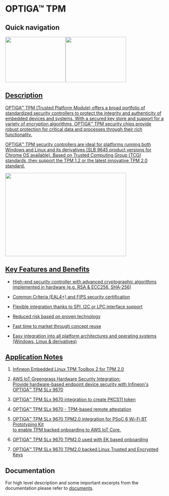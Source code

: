 # OPTIGA&trade; TPM

## Quick navigation

<a href="https://www.infineon.com/cms/en/product/security-smart-card-solutions/optiga-embedded-security-solutions/optiga-tpm"><img src="https://github.com/Infineon/Assets/blob/master/Pictures/optiga_trust_x_gitrepo_tile_1.jpg" width="192" height="144"></a><a href="https://www.infineon.com/cms/en/product/security-smart-card-solutions/optiga-embedded-security-solutions/optiga-tpm/#!documents"><img src="https://github.com/Infineon/Assets/blob/master/Pictures/optiga_trust_x_gitrepo_tile_4.jpg" width="192" height="144">

## Description

OPTIGA™ TPM (Trusted Platform Module) offers a broad portfolio of standardized security controllers to protect the integrity and authenticity of embedded devices and systems. With a secured key store and support for a variety of encryption algorithms, OPTIGA™ TPM security chips provide robust protection for critical data and processes through their rich functionality.

OPTIGA™ TPM security controllers are ideal for platforms running both Windows and Linux and its derivatives (SLB 9645 product versions for Chrome OS available). Based on Trusted Computing Group (TCG) standards, they support the TPM 1.2 or the latest innovative TPM 2.0 standard.

<img src="https://github.com/Infineon/Assets/blob/master/Pictures/optiga_tpm_general.png" width="384" height="264">
 
## Key Features and Benefits

* High-end security controller with advanced cryptographic algorithms implemented in hardware (e.g. RSA & ECC256, SHA-256)
* Common Criteria (EAL4+) and FIPS security certification
* Flexible integration thanks to SPI, I2C or LPC interface support
 
* Reduced risk based on proven technology
* Fast time to market through concept reuse
* Easy integration into all platform architectures and operating systems (Windows, Linux & derivatives)

## Application Notes

1. [Infineon Embedded Linux TPM Toolbox 2 for TPM 2.0](https://github.com/Infineon/eltt2)
 
2. [AWS IoT Greengrass Hardware Security Integration: <br />  Provide hardware-based endpoint device security with Infineon's OPTIGA™ TPM SLx 9670](https://github.com/Infineon/amazon-greengrass-hsi-optiga-tpm)
 
3. [OPTIGA™ TPM SLx 9670 integration to create PKCS11 token](https://github.com/Infineon/pkcs11-optiga-tpm)
 
4. [OPTIGA™ TPM SLx 9670 - TPM-based remote attestation](https://github.com/Infineon/remote-attestation-optiga-tpm)
 
5. [OPTIGA™ TPM SLx 9670 TPM2.0 integration for PSoC 6 Wi-Fi BT Prototyping Kit  <br />  to enable TPM backed onboarding to AWS IoT Core.](https://github.com/Infineon/psoc6-aws-iot-optiga-tpm)
 
6. [OPTIGA™ TPM SLx 9670 TPM2.0 used with EK based onboarding](https://github.com/Infineon/ek-based-onboarding-optiga-tpm)

7. [OPTIGA™ TPM SLx 9670 TPM2.0 backed Linux Trusted and Encrypted Keys](https://github.com/Infineon/linux-trusted-key-optiga-tpm)

## Documentation

For high level description and some important excerpts from the documentation please refer to [documents](https://www.infineon.com/cms/en/product/security-smart-card-solutions/optiga-embedded-security-solutions/optiga-tpm/?redirId=39899#!documents).
